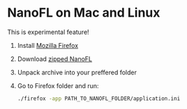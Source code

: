 # NanoFL on Mac and Linux

This is experimental feature!

1. Install [Mozilla Firefox](http://getfirefox.com/)
2. Download [zipped NanoFL](/downloads/nanofl-2.2.1.zip)
3. Unpack archive into your preffered folder
4. Go to Firefox folder and run:
	
	```sh
	./firefox -app PATH_TO_NANOFL_FOLDER/application.ini
	```